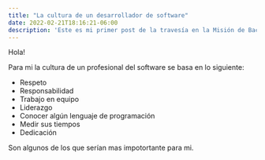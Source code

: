 ```yaml
---
title: "La cultura de un desarrollador de software"
date: 2022-02-21T18:16:21-06:00
description: 'Este es mi primer post de la travesía en la Misión de Backend con Node JS de Launch X.'
---
```


Hola!

Para mi la cultura de un profesional  del software se basa en lo siguiente:

- Respeto
- Responsabilidad
- Trabajo en equipo
- Liderazgo
- Conocer algún lenguaje de programación
- Medir sus tiempos
- Dedicación

Son algunos de los que serían mas impotortante para mi.
